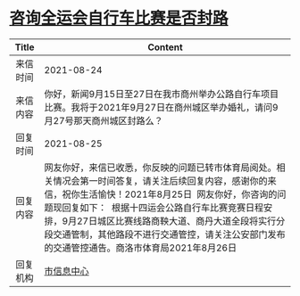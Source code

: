 # <a href="http://www.shangluo.gov.cn/zmhd/ldxxxx.jsp?urltype=leadermail.LeaderMailContentUrl&wbtreeid=1112&leadermailid=7729">咨询全运会自行车比赛是否封路</a>
|Title|Content|
|:---:|---|
|来信时间|2021-08-24|
|来信内容|你好，新闻9月15日至27日在我市商州举办公路自行车项目比赛。我将于2021年9月27日在商州城区举办婚礼，请问9月27号那天商州城区封路么？|
|回复时间|2021-08-25|
|回复内容|网友你好，来信已收悉，你反映的问题已转市体育局阅处。相关情况会第一时间答复，请关注后续回复内容，感谢你的来信，祝你生活愉快！2021年8月25日  网友你好，你咨询的问题现回复如下：  根据十四运会公路自行车比赛竞赛日程安排，9月27日城区比赛线路商鞅大道、商丹大道全段将实行分段交通管制，其他路段不进行交通管控，请关注公安部门发布的交通管控通告。商洛市体育局2021年8月26日|
|回复机构|<a href="../../categories/agencies/市信息中心.md">市信息中心</a>|
